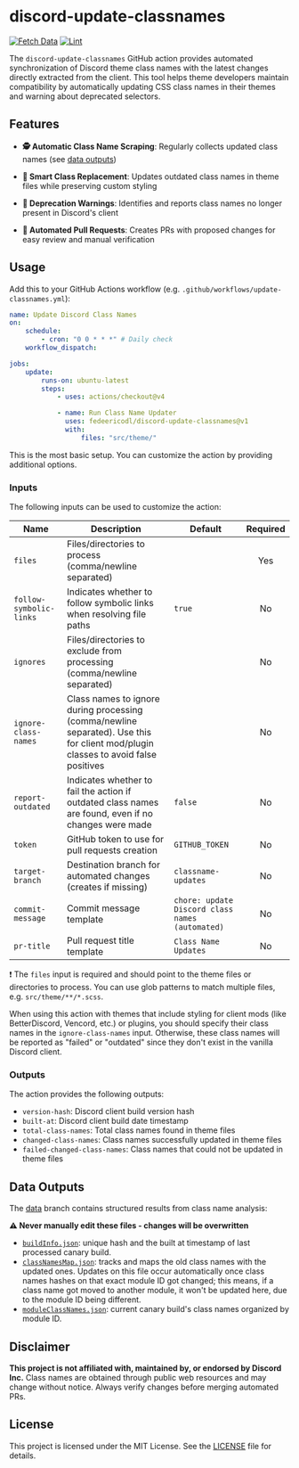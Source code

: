 # discord-update-classnames

[![Fetch Data](https://github.com/fedeericodl/discord-update-classnames/actions/workflows/fetch-data.yml/badge.svg)](https://github.com/fedeericodl/discord-update-classnames/actions/workflows/fetch-data.yml)
[![Lint](https://github.com/fedeericodl/discord-update-classnames/actions/workflows/lint.yml/badge.svg)](https://github.com/fedeericodl/discord-update-classnames/actions/workflows/lint.yml)

The `discord-update-classnames` GitHub action provides automated synchronization of Discord theme class names with the latest changes directly extracted from the client. This tool helps theme developers maintain compatibility by automatically updating CSS class names in their themes and warning about deprecated selectors.

## Features

- **🕵️ Automatic Class Name Scraping**: Regularly collects updated class names (see [data outputs](#data-outputs))

- **🔄 Smart Class Replacement**: Updates outdated class names in theme files while preserving custom styling

- **🚨 Deprecation Warnings**: Identifies and reports class names no longer present in Discord's client

- **🤖 Automated Pull Requests**: Creates PRs with proposed changes for easy review and manual verification

## Usage

Add this to your GitHub Actions workflow (e.g. `.github/workflows/update-classnames.yml`):

```yml
name: Update Discord Class Names
on:
    schedule:
        - cron: "0 0 * * *" # Daily check
    workflow_dispatch:

jobs:
    update:
        runs-on: ubuntu-latest
        steps:
            - uses: actions/checkout@v4

            - name: Run Class Name Updater
              uses: fedeericodl/discord-update-classnames@v1
              with:
                  files: "src/theme/"
```

This is the most basic setup. You can customize the action by providing additional options.

### Inputs

The following inputs can be used to customize the action:

| Name                    | Description                                                                                                                        | Default                                         | Required |
| ----------------------- | ---------------------------------------------------------------------------------------------------------------------------------- | ----------------------------------------------- | :------: |
| `files`                 | Files/directories to process (comma/newline separated)                                                                             |                                                 |   Yes    |
| `follow-symbolic-links` | Indicates whether to follow symbolic links when resolving file paths                                                               | `true`                                          |    No    |
| `ignores`               | Files/directories to exclude from processing (comma/newline separated)                                                             |                                                 |    No    |
| `ignore-class-names`    | Class names to ignore during processing (comma/newline separated). Use this for client mod/plugin classes to avoid false positives |                                                 |    No    |
| `report-outdated`       | Indicates whether to fail the action if outdated class names are found, even if no changes were made                               | `false`                                         |    No    |
| `token`                 | GitHub token to use for pull requests creation                                                                                     | `GITHUB_TOKEN`                                  |    No    |
| `target-branch`         | Destination branch for automated changes (creates if missing)                                                                      | `classname-updates`                             |    No    |
| `commit-message`        | Commit message template                                                                                                            | `chore: update Discord class names (automated)` |    No    |
| `pr-title`              | Pull request title template                                                                                                        | `Class Name Updates`                            |    No    |

:exclamation: The `files` input is required and should point to the theme files or directories to process. You can use glob patterns to match multiple files, e.g. `src/theme/**/*.scss`.

When using this action with themes that include styling for client mods (like BetterDiscord, Vencord, etc.) or plugins, you should specify their class names in the `ignore-class-names` input. Otherwise, these class names will be reported as "failed" or "outdated" since they don't exist in the vanilla Discord client.

### Outputs

The action provides the following outputs:

- `version-hash`: Discord client build version hash
- `built-at`: Discord client build date timestamp
- `total-class-names`: Total class names found in theme files
- `changed-class-names`: Class names successfully updated in theme files
- `failed-changed-class-names`: Class names that could not be updated in theme files

## Data Outputs

The [data](https://github.com/fedeericodl/discord-update-classnames/tree/data) branch contains structured results from class name analysis:

**:warning: Never manually edit these files - changes will be overwritten**

- [`buildInfo.json`](https://github.com/fedeericodl/discord-update-classnames/blob/data/buildInfo.json): unique hash and the built at timestamp of last processed canary build.
- [`classNamesMap.json`](https://github.com/fedeericodl/discord-update-classnames/blob/data/classNamesMap.json): tracks and maps the old class names with the updated ones. Updates on this file occur automatically once class names hashes on that exact module ID got changed; this means, if a class name got moved to another module, it won't be updated here, due to the module ID being different.
- [`moduleClassNames.json`](https://github.com/fedeericodl/discord-update-classnames/blob/data/moduleClassNames.json): current canary build's class names organized by module ID.

## Disclaimer

**This project is not affiliated with, maintained by, or endorsed by Discord Inc.** Class names are obtained through public web resources and may change without notice. Always verify changes before merging automated PRs.

## License

This project is licensed under the MIT License. See the [LICENSE](./LICENSE) file for details.
